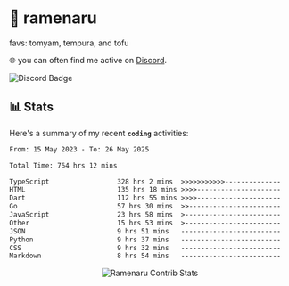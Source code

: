 # 🍜 ramenaru
favs: tomyam, tempura, and tofu

🌐 you can often find me active on [Discord](https://discordapp.com/users/503291004200157185).

![Discord Badge](https://dcbadge.vercel.app/api/shield/503291004200157185)

## 📊 Stats

Here's a summary of my recent **`coding`** activities:

<!--START_SECTION:waka-->

```txt
From: 15 May 2023 - To: 26 May 2025

Total Time: 764 hrs 12 mins

TypeScript                 328 hrs 2 mins  >>>>>>>>>>>--------------   42.93 %
HTML                       135 hrs 18 mins >>>>---------------------   17.71 %
Dart                       112 hrs 55 mins >>>>---------------------   14.78 %
Go                         57 hrs 30 mins  >>-----------------------   07.52 %
JavaScript                 23 hrs 58 mins  >------------------------   03.14 %
Other                      15 hrs 53 mins  >------------------------   02.08 %
JSON                       9 hrs 51 mins   -------------------------   01.29 %
Python                     9 hrs 37 mins   -------------------------   01.26 %
CSS                        9 hrs 32 mins   -------------------------   01.25 %
Markdown                   8 hrs 54 mins   -------------------------   01.17 %
```

<!--END_SECTION:waka-->

<div style="text-align: center;">
   <img align="center" src="https://github-readme-streak-stats.herokuapp.com/?user=Ramenaru&theme=dark&card_width=520" alt="Ramenaru Contrib Stats" />
</div>

